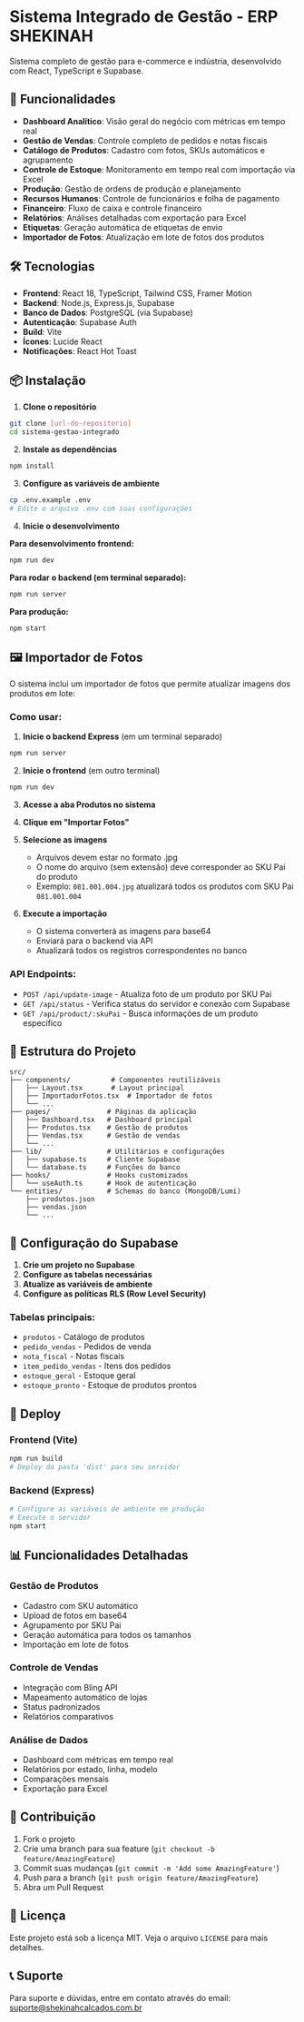 
# Sistema Integrado de Gestão - ERP SHEKINAH

Sistema completo de gestão para e-commerce e indústria, desenvolvido com React, TypeScript e Supabase.

## 🚀 Funcionalidades

- **Dashboard Analítico**: Visão geral do negócio com métricas em tempo real
- **Gestão de Vendas**: Controle completo de pedidos e notas fiscais
- **Catálogo de Produtos**: Cadastro com fotos, SKUs automáticos e agrupamento
- **Controle de Estoque**: Monitoramento em tempo real com importação via Excel
- **Produção**: Gestão de ordens de produção e planejamento
- **Recursos Humanos**: Controle de funcionários e folha de pagamento
- **Financeiro**: Fluxo de caixa e controle financeiro
- **Relatórios**: Análises detalhadas com exportação para Excel
- **Etiquetas**: Geração automática de etiquetas de envio
- **Importador de Fotos**: Atualização em lote de fotos dos produtos

## 🛠️ Tecnologias

- **Frontend**: React 18, TypeScript, Tailwind CSS, Framer Motion
- **Backend**: Node.js, Express.js, Supabase
- **Banco de Dados**: PostgreSQL (via Supabase)
- **Autenticação**: Supabase Auth
- **Build**: Vite
- **Ícones**: Lucide React
- **Notificações**: React Hot Toast

## 📦 Instalação

1. **Clone o repositório**
```bash
git clone [url-do-repositorio]
cd sistema-gestao-integrado
```

2. **Instale as dependências**
```bash
npm install
```

3. **Configure as variáveis de ambiente**
```bash
cp .env.example .env
# Edite o arquivo .env com suas configurações
```

4. **Inicie o desenvolvimento**

**Para desenvolvimento frontend:**
```bash
npm run dev
```

**Para rodar o backend (em terminal separado):**
```bash
npm run server
```

**Para produção:**
```bash
npm start
```

## 🖼️ Importador de Fotos

O sistema inclui um importador de fotos que permite atualizar imagens dos produtos em lote:

### Como usar:

1. **Inicie o backend Express** (em um terminal separado)
```bash
npm run server
```

2. **Inicie o frontend** (em outro terminal)
```bash
npm run dev
```

3. **Acesse a aba Produtos no sistema**

4. **Clique em "Importar Fotos"**

5. **Selecione as imagens**
   - Arquivos devem estar no formato .jpg
   - O nome do arquivo (sem extensão) deve corresponder ao SKU Pai do produto
   - Exemplo: `081.001.004.jpg` atualizará todos os produtos com SKU Pai `081.001.004`

6. **Execute a importação**
   - O sistema converterá as imagens para base64
   - Enviará para o backend via API
   - Atualizará todos os registros correspondentes no banco

### API Endpoints:

- `POST /api/update-image` - Atualiza foto de um produto por SKU Pai
- `GET /api/status` - Verifica status do servidor e conexão com Supabase
- `GET /api/product/:skuPai` - Busca informações de um produto específico

## 📁 Estrutura do Projeto

```
src/
├── components/          # Componentes reutilizáveis
│   ├── Layout.tsx       # Layout principal
│   ├── ImportadorFotos.tsx  # Importador de fotos
│   └── ...
├── pages/              # Páginas da aplicação
│   ├── Dashboard.tsx   # Dashboard principal
│   ├── Produtos.tsx    # Gestão de produtos
│   ├── Vendas.tsx      # Gestão de vendas
│   └── ...
├── lib/                # Utilitários e configurações
│   ├── supabase.ts     # Cliente Supabase
│   └── database.ts     # Funções do banco
├── hooks/              # Hooks customizados
│   └── useAuth.ts      # Hook de autenticação
└── entities/           # Schemas do banco (MongoDB/Lumi)
    ├── produtos.json
    ├── vendas.json
    └── ...
```

## 🔧 Configuração do Supabase

1. **Crie um projeto no Supabase**
2. **Configure as tabelas necessárias**
3. **Atualize as variáveis de ambiente**
4. **Configure as políticas RLS (Row Level Security)**

### Tabelas principais:

- `produtos` - Catálogo de produtos
- `pedido_vendas` - Pedidos de venda
- `nota_fiscal` - Notas fiscais
- `item_pedido_vendas` - Itens dos pedidos
- `estoque_geral` - Estoque geral
- `estoque_pronto` - Estoque de produtos prontos

## 🚀 Deploy

### Frontend (Vite)
```bash
npm run build
# Deploy da pasta 'dist' para seu servidor
```

### Backend (Express)
```bash
# Configure as variáveis de ambiente em produção
# Execute o servidor
npm start
```

## 📊 Funcionalidades Detalhadas

### Gestão de Produtos
- Cadastro com SKU automático
- Upload de fotos em base64
- Agrupamento por SKU Pai
- Geração automática para todos os tamanhos
- Importação em lote de fotos

### Controle de Vendas
- Integração com Bling API
- Mapeamento automático de lojas
- Status padronizados
- Relatórios comparativos

### Análise de Dados
- Dashboard com métricas em tempo real
- Relatórios por estado, linha, modelo
- Comparações mensais
- Exportação para Excel

## 🤝 Contribuição

1. Fork o projeto
2. Crie uma branch para sua feature (`git checkout -b feature/AmazingFeature`)
3. Commit suas mudanças (`git commit -m 'Add some AmazingFeature'`)
4. Push para a branch (`git push origin feature/AmazingFeature`)
5. Abra um Pull Request

## 📝 Licença

Este projeto está sob a licença MIT. Veja o arquivo `LICENSE` para mais detalhes.

## 📞 Suporte

Para suporte e dúvidas, entre em contato através do email: suporte@shekinahcalcados.com.br
